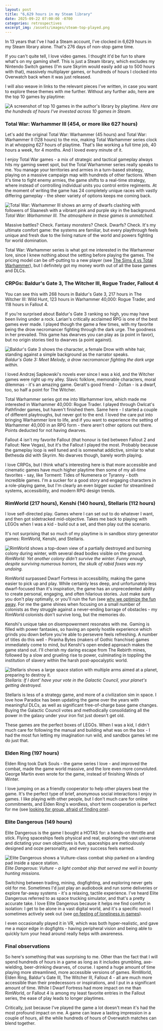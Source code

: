 ```yaml
---
layout: post
title: "6,629 hours in my Steam library"
date: 2025-09-22 07:00:00 -0700
categories: retrospectives
excerpt_img: /assets/images/steam-top-played.png
---
```


In 13 years that I've I had a Steam account, I've clocked in 6,629 hours in my Steam library alone. That's 276 days of non-stop game time.

If you can't quite tell, I love video games. I thought it'd be fun to share what's on my gaming shelf. This is just a Steam library, which excludes my Nintendo Switch games (I'm sure Skyrim would easily add up to 500 hours with that), massively multiplayer games, or hundreds of hours I clocked into Overwatch back when it was just released.

I will also weave in links to the relevant pieces I've written, in case you want to explore these themes with me further. Without any further ado, here are the top 10 games by playtime:

![A screenshot of top 10 games in the author's library by playtime.](/assets/images/steam-top-played.png)
*Here are the hundreds of hours I've invested across 10 games in Steam.*

### Total War: Warhammer III (454, or more like 627 hours)

Let's add the original Total War: Warhammer (45 hours) and Total War: Warhammer II (128 hours) to the mix, making Total Warhammer series clock in at whopping 627 hours of playtime. That's like working a full time job, 40 hours a week, for 4 months. And I loved every minute of it.

I enjoy Total War games - a mix of strategic and tactical gameplay always hits my gaming sweet spot, but the Total Warhammer series really speaks to me. You manage your territories and armies in a turn-based strategy, playing on a massive campaign map with hundreds of other factions. When it's time to fight enemy armies, the game shifts to a real-time strategy, where instead of controlling individual units you control entire regiments. At the moment of writing the game has 24 completely unique races with vastly differing gameplay - the sheer variety of options keeps me coming back.

![Total War: Warhammer III shows an army of dwarfs clashing with followers of Slaanesh with a vibrant pink and purple sky in the background.](/assets/images/total-warhammer-iii-slaanesh.png)
*Total War: Warhammer III. The atmosphere in these games is unmatched.*

Massive battles? Check. Fantasy monsters? Check. Dwarfs? Check. It's my ultimate comfort game: the systems are familiar, but every playthrough feels unique and fresh due to the living nature of the world and powers fighting for world domination.

Total War: Warhammer series is what got me interested in the Warhammer lore, since I knew nothing about the setting before playing the games. The pricing model can be off-putting to a new player (see [The Sims 4 vs Total Warhammer](/posts/the-sims-4-vs-total-warhammer-predatory-vs-perpetual-pricing/)), but I definitely got my money worth out of all the base games and DLCs.

### CRPGs: Baldur's Gate 3, The Witcher III, Rogue Trader, Fallout 4

You can see this with 268 hours in Baldur's Gate 3, 217 hours in The Witcher III: Wild Hunt, 123 hours in Warhammer 40,000: Rogue Trader, and 118 hours in Fallout 4.

If you're surprised about Baldur's Gate 3 ranking so high, you may have been living under a rock. Larian's critically acclaimed RPG is one of the best games ever made. I played though the game a few times, with my favorite being the drow necromancer fighting through the dark urge. The goodness in her prevailed. This game has dwarves you can play as (a point in favor), but no origin stories tied to dwarves (a point against).

![Baldur's Gate 3 shows the character, a female Drow with white hair, standing against a simple background as the narrator speaks.](/assets/images/baldurs-gate-iii-pristine-darkness.jpg)
*Baldur's Gate 3: Meet Melody, a drow necromancer fighting the dark urge within.*

I loved Andrzej Sapkowski's novels ever since I was a kid, and the Witcher games were right up my alley. Slavic folklore, memorable characters, moral dilemmas - it's an amazing game. Geralt's good friend - Zoltan - is a dwarf, too, so half a point for The Witcher.

Total Warhammer series got me into Warhammer lore, which made me interested in Warhammer 40,000: Rogue Trader. I played through Owlcat's Pathfinder games, but haven't finished them. Same here - I started a couple of different playtroughs, but never got to the end. I loved the care put into bringing Warhammer lore to life, and if you want to experience the setting of Warhammer 40,000 in an RPG form - there aren't other options out there. Points deducted for not having dwarves.

Fallout 4 isn't my favorite Fallout (that honour is tied between Fallout 2 and Fallout: New Vegas), but it's the Fallout I played the most. Probably because the gameplay loop is well tuned and is somewhat addictive, similar to what Bethesda did with Skyrim. No dwarves though, barely worth playing.

I love CRPGs, but I think what's interesting here is that more accessible and cinematic games have much higher playtime then some of my all-time favorites - say, like Torment: Tides of Numenera or Tyranny - both incredible games. I'm a sucker for a good story and engaging characters in a role-playing game, but I'm clearly an even bigger sucker for streamlined systems, accessibility, and modern RPG design trends.

### RimWorld (217 hours), Kenshi (140 hours), Stellaris (112 hours)

I love self-directed play. Games where I can set out to do whatever I want, and then got sidetracked mid-objective. Takes me back to playing with LEGOs when I was a kid - build out a set, and then play out the scenario.

It's not surprising that so much of my playtime is in sandbox story generator games: RimWorld, Kenshi, and Stellaris.

![RimWorld shows a top-down view of a partially destroyed and burning colony during winter, with several dead bodies visible on the ground.](/assets/images/rimworld.jpg)
*RimWorld: Yet another colony didn't survive the winter. Funny enough, despite surviving numerous horrors, the skulk of rabid foxes was my undoing.*

RimWorld surpassed Dwarf Fortress in accessibility, making the game easier to pick up and play. While certainly less deep, and unfortunately less dwarf-focused than it's inspiration, the game has an unprecedented ability to create personal, engaging, and often hilarious stories. Just make sure you don't play optimally, or you'll ruin the fun (see [why we optimize the fun away](/posts/why-we-optimize-the-fun-away/). For me the game shines when focusing on a small number of colonists as they struggle against a never-ending barrage of obstacles - my RimWorld colonists don't survive long, but the memories do.

Kenshi's unique take on disempowerment resonates with me. Gaming is filled with power fantasies, so having an openly hostile experience which grinds you down before you're able to persevere feels refreshing. A number of titles do this well - Piranha Bytes (makers of Gothic franchise) games immediately come to mind, but Kenshi's open ended approach makes the game stand out. I'll cherish my daring escape from The Rebirth mines, followed by a slow and grueling rise to power, culminating in toppling the institution of slavery within the harsh post-apocalyptic world.

![Stellaris shows a large space station with multiple arms aimed at a planet, preparing to destroy it.](/assets/images/stellaris-planet-destroyer.jpg)
*Stellaris: If I dont' have your vote in the Galactic Council, your planet's getting destroyed.*

Stellaris is less of a strategy game, and more of a civilization sim in space. I love how Paradox has been updating the game over the years with meaningful DLCs, as well as significant free-of-charge base game changes. Buying the Galactic Council votes and methodically consolidating all the power in the galaxy under your iron fist just doesn't get old.

These games are the perfect boxes of LEGOs. When I was a kid, I didn't much care for following the manual and building what was on the box - I had the most fun letting my imagination run wild, and sandbox games let me do just that.

### Elden Ring (197 hours)

Elden Ring took Dark Souls - the game series I love - and improved the combat, made the game world massive, and the lore even more convoluted. George Martin even wrote for the game, instead of finishing Winds of Winter.

I love jumping on as a friendly cooperator to help other players beat the game. It's the perfect type of brief, anonymous social interactions I enjoy in games. I like playing with other people, but I don't much care for online commitments, and Elden Ring's wordless, short term cooperation is perfect for me (see [looking for group, afraid of finding one](/posts/looking-for-group-afraid-of-finding-one/)).

### Elite Dangerous (149 hours)

Elite Dangerous is the game I bought a HOTAS for: a hands-on throttle and stick. Flying spaceships feels physical and real, exploring the vast universe and dictating your own objectives is fun, spaceships are meticulously designed and ooze personality, and every success feels earned.

![Elite Dangerous shows a Vulture-class combat ship parked on a landing pad inside a space station.](/assets/images/elite-dangerous-vulture.jpg)
*Elite Dangerous: Vulture - a light combat ship that served me well in bounty hunting missions.*

Switching between trading, mining, dogfighting, and exploring never gets old for me. Sometimes I'd just play an audiobook and run some deliveries or explore far-away systems - it's a relaxing, tactile experience. I've heard Elite Dangerous referred to as space trucking simulator, and that's a pretty accurate take. I love Elite Dangerous because it helps me find comfort in isolation: I get to be alone in a vast digital world, and it's a specific mood I sometimes actively seek out (see [on feeling of loneliness in games](/posts/on-feelings-of-loneliness-in-games/)).

I even occasionally played it in VR, which was both hyper-realistic, and gave me a major edge in dogfights - having peripheral vision and being able to quickly turn your head around really helps with awareness.

### Final observations

So here's something that was surprising to me. Other than the fact that I will spend hundreds of hours in a game as long as it includes grumbling, axe-wielding, beer-drinking dwarves, of course. I spend a huge amount of time playing more streamlined, more accessible versions of games. RimWorld, Elden Ring, Baldur's Gate III, The Witcher III, Fallout 4 - all are much more accessible than their predecessors or inspirations, and I put in a significant amount of time. While I Dwarf Fortress had more impact on me than RimWorld, or Fallout 4 is among my least favorite entries in the Fallout series, the ease of play leads to longer playtimes.

Critically, just because I've played the game a lot doesn't mean it's had the most profound impact on me. A game can leave a lasting impression in a couple of hours, all the while hundreds of hours of Overwatch matches can blend together.
